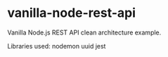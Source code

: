 # vanilla-node-rest-api

Vanilla Node.js REST API clean architecture example.

Libraries used: 
nodemon
uuid
jest
